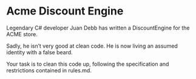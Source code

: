 # Acme Discount Engine

Legendary C# developer Juan Debb has written a DiscountEngine for the ACME store.​

Sadly, he isn’t very good at clean code. He is now living an assumed identity with a false beard.​

Your task is to clean this code up, following the specification and restrictions contained in rules.md.

